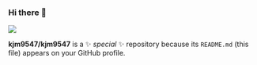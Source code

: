 ### Hi there 👋
<img src="https://img.shields.io/badge/react-#61DAFB?style=flat-square&logo=react&logoColor=#61DAFB"/>

**kjm9547/kjm9547** is a ✨ _special_ ✨ repository because its `README.md` (this file) appears on your GitHub profile.
<!--

![Anurag's GitHub stats](https://github-readme-stats.vercel.app/api?username=kjm9547&show_icons=true&theme=radical)
Here are some ideas to get you started:

- 🔭 I’m currently working on ...
- 🌱 I’m currently learning ...
- 👯 I’m looking to collaborate on ...
- 🤔 I’m looking for help with ...
- 💬 Ask me about ...
- 📫 How to reach me: ...
- 😄 Pronouns: ...
- ⚡ Fun fact: ...
-->
